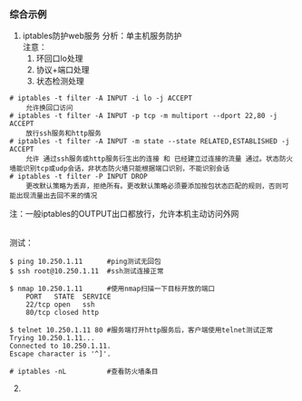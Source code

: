 ### 综合示例
1. iptables防护web服务
分析：单主机服务防护 <br />
注意：
	1. 环回口lo处理
	2. 协议+端口处理
	3. 状态检测处理
```shell
# iptables -t filter -A INPUT -i lo -j ACCEPT
	允许换回口访问
# iptables -t filter -A INPUT -p tcp -m multiport --dport 22,80 -j ACCEPT
	放行ssh服务和http服务
# iptables -t filter -A INPUT -m state --state RELATED,ESTABLISHED -j ACCEPT
	允许 通过ssh服务或http服务衍生出的连接 和 已经建立过连接的流量 通过。状态防火墙能识别tcp或udp会话，非状态防火墙只能根据端口识别，不能识别会话
# iptables -t filter -P INPUT DROP
	更改默认策略为丢弃，拒绝所有。更改默认策略必须要添加按包状态匹配的规则，否则可能出现流量出去回不来的情况
```
注：一般iptables的OUTPUT出口都放行，允许本机主动访问外网 <br /><br />

测试：
```shell
$ ping 10.250.1.11		#ping测试无回包
$ ssh root@10.250.1.11	#ssh测试连接正常

$ nmap 10.250.1.11		#使用nmap扫描一下目标开放的端口
	PORT   STATE  SERVICE
	22/tcp open   ssh
	80/tcp closed http

$ telnet 10.250.1.11 80	#服务端打开http服务后，客户端使用telnet测试正常
Trying 10.250.1.11...
Connected to 10.250.1.11.
Escape character is '^]'.

# iptables -nL			#查看防火墙条目
```

2. 